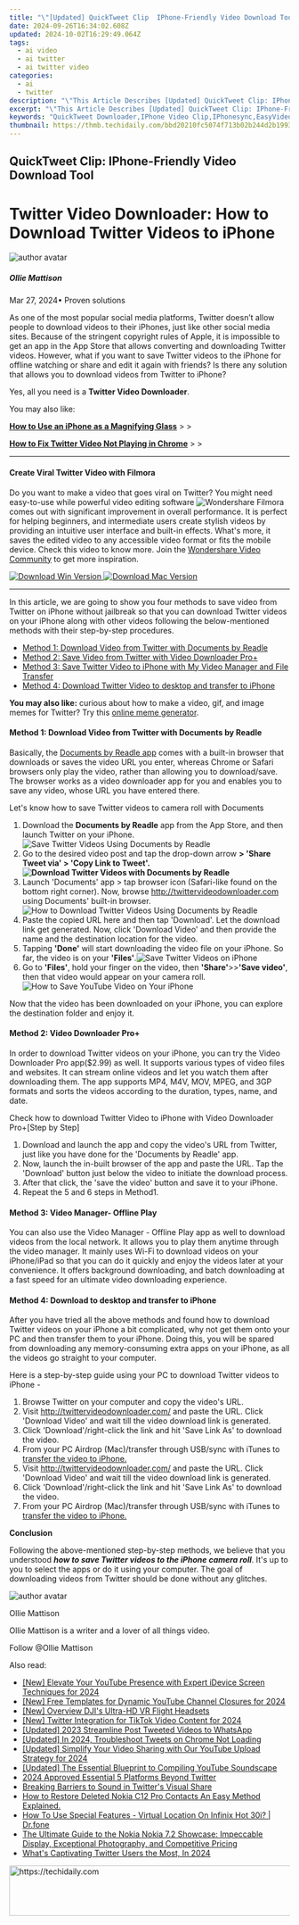 ```yaml
---
title: "\"[Updated] QuickTweet Clip  IPhone-Friendly Video Download Tool\""
date: 2024-09-26T16:34:02.608Z
updated: 2024-10-02T16:29:49.064Z
tags:
  - ai video
  - ai twitter
  - ai twitter video
categories:
  - ai
  - twitter
description: "\"This Article Describes [Updated] QuickTweet Clip: IPhone-Friendly Video Download Tool\""
excerpt: "\"This Article Describes [Updated] QuickTweet Clip: IPhone-Friendly Video Download Tool\""
keywords: "QuickTweet Downloader,IPhone Video Clip,IPhonesync,EasyVideoDownload,MobileClipTool,IOSClipApp,FastVideoiPhone"
thumbnail: https://thmb.techidaily.com/bbd20210fc5074f713b02b244d2b1993bd6b418eec110dce123959527009d1b5.png
---
```


## QuickTweet Clip: IPhone-Friendly Video Download Tool

# Twitter Video Downloader: How to Download Twitter Videos to iPhone

![author avatar](https://images.wondershare.com/filmora/article-images/ollie-mattison.jpg)

##### Ollie Mattison

 Mar 27, 2024• Proven solutions

As one of the most popular social media platforms, Twitter doesn’t allow people to download videos to their iPhones, just like other social media sites. Because of the stringent copyright rules of Apple, it is impossible to get an app in the App Store that allows converting and downloading Twitter videos. However, what if you want to save Twitter videos to the iPhone for offline watching or share and edit it again with friends? Is there any solution that allows you to download videos from Twitter to iPhone?

Yes, all you need is a **Twitter Video Downloader**.

You may also like:

[**How to Use an iPhone as a Magnifying Glass**](https://tools.techidaily.com/wondershare/filmora/download/) \> >

**[How to Fix Twitter Video Not Playing in Chrome](https://tools.techidaily.com/wondershare/filmora/download/)** \> >

---

#### Create Viral Twitter Video with Filmora

Do you want to make a video that goes viral on Twitter? You might need easy-to-use while powerful video editing software ![Wondershare Filmora](https://tools.techidaily.com/wondershare/filmora/download/) comes out with significant improvement in overall performance. It is perfect for helping beginners, and intermediate users create stylish videos by providing an intuitive user interface and built-in effects. What's more, it saves the edited video to any accessible video format or fits the mobile device. Check this video to know more. Join the [Wondershare Video Community](https://www.wondershare.com/explore/inspiration.html) to get more inspiration.

[![Download Win Version](https://images.wondershare.com/filmora/guide/download-btn-win.jpg) ](https://tools.techidaily.com/wondershare/filmora/download/) [![Download Mac Version](https://images.wondershare.com/filmora/guide/download-btn-mac.jpg) ](https://tools.techidaily.com/wondershare/filmora/download/)

---

In this article, we are going to show you four methods to save video from Twitter on iPhone without jailbreak so that you can download Twitter videos on your iPhone along with other videos following the below-mentioned methods with their step-by-step procedures.

* [Method 1: Download Video from Twitter with Documents by Readle](#part1)
* [Method 2: Save Video from Twitter with Video Downloader Pro+](#part2)
* [Method 3: Save Twitter Video to iPhone with My Video Manager and File Transfer](#part3)
* [Method 4: Download Twitter Video to desktop and transfer to iPhone](#part4)

**You may also like:** curious about how to make a video, gif, and image memes for Twitter? Try this [online meme generator](https://tools.techidaily.com/wondershare/filmora/download/).

#### Method 1:  Download Video from Twitter with Documents by Readle

Basically, the [Documents by Readle app](https://itunes.apple.com/us/app/documents-6-file-manager-pdf-reader-and-browser/id364901807?mt=8) comes with a built-in browser that downloads or saves the video URL you enter, whereas Chrome or Safari browsers only play the video, rather than allowing you to download/save. The browser works as a video downloader app for you and enables you to save any video, whose URL you have entered there.

Let's know how to save Twitter videos to camera roll with Documents

1. Download the **Documents by Readle** app from the App Store, and then launch Twitter on your iPhone.![Save Twitter Videos Using Documents by Readle](https://images.wondershare.com/filmora/article-images/documents-by-readle1.jpg)
2. Go to the desired video post and tap the drop-down arrow **\> 'Share Tweet via' > 'Copy Link to Tweet'.![Download Twitter Videos with Documents by Readle](https://images.wondershare.com/filmora/article-images/documents-by-readle2.jpg)**
3. Launch 'Documents' app > tap browser icon (Safari-like found on the bottom right corner). Now, browse <http://twittervideodownloader.com> using Documents' built-in browser.![How to Download Twitter Videos Using Documents by Readle](https://images.wondershare.com/filmora/article-images/documents-by-readle3.jpg)
4. Paste the copied URL here and then tap 'Download'. Let the download link get generated. Now, click 'Download Video' and then provide the name and the destination location for the video.
5. Tapping **'Done'** will start downloading the video file on your iPhone. So far, the video is on your **'Files'**.![Save Twitter Videos on iPhone](https://images.wondershare.com/filmora/article-images/Files-iphone1.jpg)
6. Go to **'Files'**, hold your finger on the video, then **'Share'**\>>**'Save video'**, then that video would appear on your camera roll.![How to Save YouTube Video on Your iPhone](https://images.wondershare.com/filmora/article-images/Files-iphone2.jpg)

Now that the video has been downloaded on your iPhone, you can explore the destination folder and enjoy it.

#### Method 2:  Video Downloader Pro+

In order to download Twitter videos on your iPhone, you can try the Video Downloader Pro app($2.99) as well. It supports various types of video files and websites. It can stream online videos and let you watch them after downloading them. The app supports MP4, M4V, MOV, MPEG, and 3GP formats and sorts the videos according to the duration, types, name, and date.

Check how to download Twitter Video to iPhone with Video Downloader Pro+\[Step by Step\]

1. Download and launch the app and copy the video's URL from Twitter, just like you have done for the 'Documents by Readle' app.
2. Now, launch the in-built browser of the app and paste the URL. Tap the 'Download' button just below the video to initiate the download process.
3. After that click, the 'save the video' button and save it to your iPhone.
4. Repeat the 5 and 6 steps in Method1.

#### Method 3:  Video Manager- Offline Play

You can also use the Video Manager - Offline Play‬ app as well to download videos from the local network. It allows you to play them anytime through the video manager. It mainly uses Wi-Fi to download videos on your iPhone/iPad so that you can do it quickly and enjoy the videos later at your convenience. It offers background downloading, and batch downloading at a fast speed for an ultimate video downloading experience.

#### Method 4:  Download to desktop and transfer to iPhone

After you have tried all the above methods and found how to download Twitter videos on your iPhone a bit complicated, why not get them onto your PC and then transfer them to your iPhone. Doing this, you will be spared from downloading any memory-consuming extra apps on your iPhone, as all the videos go straight to your computer.

Here is a step-by-step guide using your PC to download Twitter videos to iPhone -

1. Browse Twitter on your computer and copy the video's URL.
2. Visit <http://twittervideodownloader.com/> and paste the URL. Click 'Download Video' and wait till the video download link is generated.
3. Click 'Download'/right-click the link and hit 'Save Link As' to download the video.
4. From your PC Airdrop (Mac)/transfer through USB/sync with iTunes to [transfer the video to iPhone.](https://tools.techidaily.com/wondershare/filmora/download/)
5. Visit <http://twittervideodownloader.com/> and paste the URL. Click 'Download Video' and wait till the video download link is generated.
6. Click 'Download'/right-click the link and hit 'Save Link As' to download the video.
7. From your PC Airdrop (Mac)/transfer through USB/sync with iTunes to [transfer the video to iPhone.](https://tools.techidaily.com/wondershare/filmora/download/)

 **Conclusion**

Following the above-mentioned step-by-step methods, we believe that you understood **_how to save Twitter videos to the iPhone camera roll_**. It's up to you to select the apps or do it using your computer. The goal of downloading videos from Twitter should be done without any glitches.

![author avatar](https://images.wondershare.com/filmora/article-images/ollie-mattison.jpg)

Ollie Mattison

Ollie Mattison is a writer and a lover of all things video.

Follow @Ollie Mattison

<ins class="adsbygoogle"
      style="display:block"
      data-ad-client="ca-pub-7571918770474297"
      data-ad-slot="8358498916"
      data-ad-format="auto"
      data-full-width-responsive="true"></ins>

<span class="atpl-alsoreadstyle">Also read:</span>
<div><ul>
<li><a href="https://facebook-video-footage.techidaily.com/new-elevate-your-youtube-presence-with-expert-idevice-screen-techniques-for-2024/"><u>[New] Elevate Your YouTube Presence with Expert iDevice Screen Techniques for 2024</u></a></li>
<li><a href="https://eaxpv-info.techidaily.com/new-free-templates-for-dynamic-youtube-channel-closures-for-2024/"><u>[New] Free Templates for Dynamic YouTube Channel Closures for 2024</u></a></li>
<li><a href="https://fox-direct.techidaily.com/new-overview-djis-ultra-hd-vr-flight-headsets/"><u>[New] Overview DJI's Ultra-HD VR Flight Headsets</u></a></li>
<li><a href="https://twitter-videos.techidaily.com/new-twitter-integration-for-tiktok-video-content-for-2024/"><u>[New] Twitter Integration for TikTok Video Content for 2024</u></a></li>
<li><a href="https://twitter-videos.techidaily.com/updated-2023-streamline-post-tweeted-videos-to-whatsapp/"><u>[Updated] 2023 Streamline Post Tweeted Videos to WhatsApp</u></a></li>
<li><a href="https://twitter-videos.techidaily.com/updated-in-2024-troubleshoot-tweets-on-chrome-not-loading/"><u>[Updated] In 2024, Troubleshoot Tweets on Chrome Not Loading</u></a></li>
<li><a href="https://youtube-docs.techidaily.com/ed-simplify-your-video-sharing-with-our-youtube-upload-strategy-for-2024/"><u>[Updated] Simplify Your Video Sharing with Our YouTube Upload Strategy for 2024</u></a></li>
<li><a href="https://facebook-video-share.techidaily.com/updated-the-essential-blueprint-to-compiling-youtube-soundscape/"><u>[Updated] The Essential Blueprint to Compiling YouTube Soundscape</u></a></li>
<li><a href="https://twitter-videos.techidaily.com/2024-approved-essential-5-platforms-beyond-twitter/"><u>2024 Approved Essential 5 Platforms Beyond Twitter</u></a></li>
<li><a href="https://twitter-videos.techidaily.com/breaking-barriers-to-sound-in-twitters-visual-share/"><u>Breaking Barriers to Sound in Twitter's Visual Share</u></a></li>
<li><a href="https://blog-min.techidaily.com/how-to-restore-deleted-nokia-c12-pro-contacts-an-easy-method-explained-by-fonelab-android-recover-contacts/"><u>How to Restore Deleted Nokia C12 Pro Contacts An Easy Method Explained.</u></a></li>
<li><a href="https://fake-location.techidaily.com/how-to-use-special-features-virtual-location-on-infinix-hot-30i-drfone-by-drfone-virtual-android/"><u>How To Use Special Features - Virtual Location On Infinix Hot 30i? | Dr.fone</u></a></li>
<li><a href="https://buynow-reviews.techidaily.com/the-ultimate-guide-to-the-nokia-nokia-72-showcase-impeccable-display-exceptional-photography-and-competitive-pricing/"><u>The Ultimate Guide to the Nokia Nokia 7.2 Showcase: Impeccable Display, Exceptional Photography, and Competitive Pricing</u></a></li>
<li><a href="https://twitter-videos.techidaily.com/whats-captivating-twitter-users-the-most-in-2024/"><u>What's Captivating Twitter Users the Most, In 2024</u></a></li>
</ul></div>

<!-- affiliate ads begin -->
<a href="https://wigfever.sjv.io/c/5597632/2014859/22899" target="_top" id="2014859">
  <img src="//a.impactradius-go.com/display-ad/22899-2014859" border="0" alt="https://techidaily.com" width="728" height="90"/>
</a>
<img height="0" width="0" src="https://wigfever.sjv.io/i/5597632/2014859/22899" style="position:absolute;visibility:hidden;" border="0" />
<!-- affiliate ads end -->

